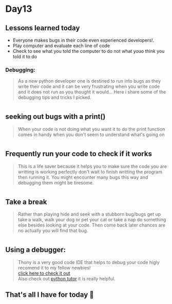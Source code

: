 # Day13

## Lessons learned today

- Everyone makes bugs in their code even  experienced developers!.
- Play computer and evaluate each line of code
- Check to see what you told the computer to do not what youo think you told it to do 

### Debugging:
> As a new python developer one is destined to run into bugs as they write their code and it can be very frustrating when you write code and it does not run as you thought it would... Here i share some of the debugging tips and tricks I picked.
#
## seeking out bugs with a print()
> When your code is not doing what you want it to do the print function comes in handy when you don't seem to understand what's going on
#
## Frequently run your code to check if it works
> This is a life saver because it helps you to make sure the code you are writting is working perfectly don't wait to finish writting the program then running it. You might encounter many bugs this way and debugging them might be tiresome.
#
## Take a break
> Rather than playing hide and seek with a stubborn bug/bugs get up take a walk, walk your dog or pet your cat or take a nap do something else besides looking at your code. Then come back later chances are no actually you will find that bug. 
#
## Using a debugger:
>Thony is a very good code IDE that helps to debug your code higly recomend it to my fellow newbies!  
[click here to check it out](https://thonny.org/)  
 Also check out [python tutor](https://pythontutor.com/) it is really helpful.

## That's all I have for today 👋
